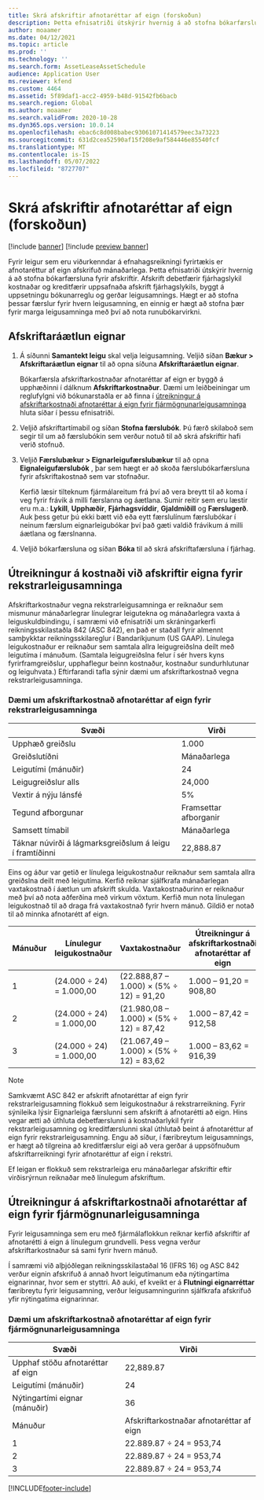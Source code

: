 ```yaml
---
title: Skrá afskriftir afnotaréttar af eign (forskoðun)
description: Þetta efnisatriði útskýrir hvernig á að stofna bókarfærsluna fyrir þær afskriftir sem eru nauðsynlegar fyrir leigusamninga sem eru viðurkenndir á efnahagsreikningi fyrirtækis.
author: moaamer
ms.date: 04/12/2021
ms.topic: article
ms.prod: ''
ms.technology: ''
ms.search.form: AssetLeaseAssetSchedule
audience: Application User
ms.reviewer: kfend
ms.custom: 4464
ms.assetid: 5f89daf1-acc2-4959-b48d-91542fb6bacb
ms.search.region: Global
ms.author: moaamer
ms.search.validFrom: 2020-10-28
ms.dyn365.ops.version: 10.0.14
ms.openlocfilehash: ebac6c8d008babec93061071414579eec3a73223
ms.sourcegitcommit: 631d2cea52590af15f208e9af584446e85540fcf
ms.translationtype: MT
ms.contentlocale: is-IS
ms.lasthandoff: 05/07/2022
ms.locfileid: "8727707"
---
```

# <a name="record-right-of-use-asset-depreciation-preview"></a>Skrá afskriftir afnotaréttar af eign (forskoðun)

[!include [banner](../includes/banner.md)]
[!include [preview banner](../includes/preview-banner.md)]


Fyrir leigur sem eru viðurkenndar á efnahagsreikningi fyrirtækis er afnotaréttur af eign afskrifuð mánaðarlega. Þetta efnisatriði útskýrir hvernig á að stofna bókarfærsluna fyrir afskriftir. Afskrift debetfærir fjárhagslykil kostnaðar og kreditfærir uppsafnaða afskrift fjárhagslykils, byggt á uppsetningu bókunarreglu og gerðar leigusamnings. Hægt er að stofna þessar færslur fyrir hvern leigusamning, en einnig er hægt að stofna þær fyrir marga leigusamninga með því að nota runubókarvirkni.

## <a name="asset-depreciation-schedule"></a>Afskriftaráætlun eignar

1. Á síðunni **Samantekt leigu** skal velja leigusamning. Veljið síðan **Bækur \> Afskriftaráætlun eignar** til að opna síðuna **Afskriftaráætlun eignar**.

    Bókarfærsla afskriftarkostnaðar afnotaréttar af eign er byggð á upphæðinni í dálknum **Afskriftarkostnaður**. Dæmi um leiðbeiningar um reglufylgni við bókunarstaðla er að finna í [útreikningur á afskriftarkostnaði afnotaréttar á eign fyrir fjármögnunarleigusamninga](#calculation-of-rou-asset-amortization-expense-for-finance-leases) hluta síðar í þessu efnisatriði.
    
2. Veljið afskriftartímabil og síðan **Stofna færslubók**. Þú færð skilaboð sem segir til um að færslubókin sem verður notuð til að skrá afskriftir hafi verið stofnuð.
3. Veljið **Færslubækur \> Eignarleigufærslubækur** til að opna **Eignaleigufærslubók** , þar sem hægt er að skoða færslubókarfærsluna fyrir afskriftakostnað sem var stofnaður.

   Kerfið læsir tilteknum fjármálareitum frá því að vera breytt til að koma í veg fyrir frávik á milli færslanna og áætlana. Sumir reitir sem eru læstir eru m.a.: **Lykill**, **Upphæðir**, **Fjárhagsvíddir**, **Gjaldmiðill** og **Færslugerð**. Auk þess getur þú ekki bætt við eða eytt færslulínum færslubókar í neinum færslum eignarleigubókar því það gæti valdið frávikum á milli áætlana og færslnanna.

4. Veljið bókarfærsluna og síðan **Bóka** til að skrá afskriftafærsluna í fjárhag.

## <a name="calculation-of-rou-asset-amortization-expense-for-operating-leases"></a>Útreikningur á kostnaði við afskriftir eigna fyrir rekstrarleigusamninga

Afskriftarkostnaður vegna rekstrarleigusamninga er reiknaður sem mismunur mánaðarlegrar línulegrar leigutekna og mánaðarlegra vaxta á leiguskuldbindingu, í samræmi við efnisatriði um skráningarkerfi reikningsskilastaðla 842 (ASC 842), en það er staðall fyrir almennt samþykktar reikningsskilareglur í Bandaríkjunum (US GAAP). Línulega leigukostnaður er reiknaður sem samtala allra leigugreiðslna deilt með leigutíma í mánuðum. (Samtala leigugreiðslna felur í sér hvers kyns fyrirframgreiðslur, upphaflegur beinn kostnaður, kostnaður sundurhlutunar og leiguhvata.) Eftirfarandi tafla sýnir dæmi um afskriftarkostnað vegna rekstrarleigusamninga.

### <a name="example-of-rou-asset-amortization-expense-for-operating-leases"></a>Dæmi um afskriftarkostnað afnotaréttar af eign fyrir rekstrarleigusamninga

| Svæði                                          | Virði       |
|------------------------------------------------|-------------|
| Upphæð greiðslu                                 | 1.000       |
| Greiðslutíðni                              | Mánaðarlega     |
| Leigutími (mánuðir)                            | 24          |
| Leigugreiðslur alls                           | 24,000      |
| Vextir á nýju lánsfé                     | 5%          |
| Tegund afborgunar                                   | Framsettar afborganir |
| Samsett tímabil                           | Mánaðarlega     |
| Táknar núvirði á lágmarksgreiðslum á leigu í framtíðinni | 22,888.87   |

Eins og áður var getið er línulega leigukostnaður reiknaður sem samtala allra greiðslna deilt með leigutíma. Kerfið reiknar sjálfkrafa mánaðarlegan vaxtakostnað í áætlun um afskrift skulda. Vaxtakostnaðurinn er reiknaður með því að nota aðferðina með virkum vöxtum. Kerfið mun nota línulegan leigukostnað til að draga frá vaxtakostnað fyrir hvern mánuð. Gildið er notað til að minnka afnotarétt af eign.

| Mánuður | Línulegur leigukostnaður | Vaxtakostnaður                        | Útreikningur á afskriftarkostnaði afnotaréttar af eign |
|-------|--------------------------|-----------------------------------------|-----------------------------------------------|
| 1     | (24.000 ÷ 24) = 1.000,00 | (22.888,87 – 1.000) × (5% ÷ 12) = 91,20 | 1.000 – 91,20 = 908,80                        |
| 2     | (24.000 ÷ 24) = 1.000,00 | (21.980,08 – 1.000) × (5% ÷ 12) = 87,42 | 1.000 – 87,42 = 912,58                        |
| 3     | (24.000 ÷ 24) = 1.000,00 | (21.067,49 – 1.000) × (5% ÷ 12) = 83,62 | 1.000 – 83,62 = 916,39                        |

> [!NOTE]
> Samkvæmt ASC 842 er afskrift afnotaréttar af eign fyrir rekstrarleigusamning flokkuð sem leigukostnaður á rekstrarreikning. Fyrir sýnileika lýsir Eignarleiga færslunni sem afskrift á afnotarétti að eign. Hins vegar ætti að úthluta debetfærslunni á kostnaðarlykil fyrir rekstrarleigusamning og kreditfærslunni skal úthlutað beint á afnotaréttur af eign fyrir rekstrarleigusamning. Engu að síður, í færibreytum leigusamnings, er hægt að tilgreina að kreditfærslur eigi að vera gerðar á uppsöfnuðum afskriftarreikningi fyrir afnotaréttur af eign í rekstri.

Ef leigan er flokkuð sem rekstrarleiga eru mánaðarlegar afskriftir eftir virðisrýrnun reiknaðar með línulegum afskriftum.

## <a name="calculation-of-rou-asset-amortization-expense-for-finance-leases"></a>Útreikningur á afskriftarkostnaði afnotaréttar af eign fyrir fjármögnunarleigusamninga

Fyrir leigusamninga sem eru með fjármálaflokkun reiknar kerfið afskriftir af afnotarétti á eign á línulegum grundvelli. Þess vegna verður afskriftarkostnaður sá sami fyrir hvern mánuð.

Í samræmi við alþjóðlegan reikningsskilastaðal 16 (IFRS 16) og ASC 842 verður eignin afskrifuð á annað hvort leigutímanum eða nýtingartíma eignarinnar, hvor sem er styttri. Að auki, ef kveikt er á **Flutningi eignarréttar** færibreytu fyrir leigusamning, verður leigusamningurinn sjálfkrafa afskrifuð yfir nýtingatíma eignarinnar.

### <a name="example-of-rou-asset-amortization-expense-for-finance-leases"></a>Dæmi um afskriftarkostnað afnotaréttar af eign fyrir fjármögnunarleigusamninga

| Svæði                                | Virði                                   |
|--------------------------------------|-----------------------------------------|
| Upphaf stöðu afnotaréttar af eign | 22,889.87                               |
| Leigutími (mánuðir)                  | 24                                      |
| Nýtingartími eignar (mánuðir)           | 36                                      |
| Mánuður                                | Afskriftarkostnaðar afnotaréttar af eign |
| 1                                    | 22.889.87 ÷ 24 = 953,74                 |
| 2                                    | 22.889.87 ÷ 24 = 953,74                 |
| 3                                    | 22.889.87 ÷ 24 = 953,74                 |


[!INCLUDE[footer-include](../../includes/footer-banner.md)]
